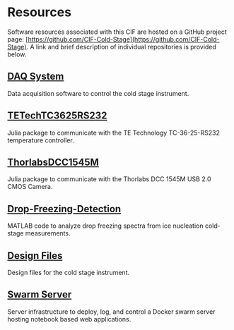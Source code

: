 # Resources

Software resources associated with this CIF are hosted on a GitHub project page: [https://github.com/CIF-Cold-Stage](https://github.com/CIF-Cold-Stage). A link and brief description of individual repositories is provided below.
  
## [DAQ System](https://github.com/CIF-Cold-Stage/csDAQ)
Data acquisition software to control the cold stage instrument. 

## [TETechTC3625RS232](https://github.com/CIF-Cold-Stage/TETechTC3625RS232.jl)

Julia package to communicate with the TE Technology TC-36-25-RS232 temperature controller.

## [ThorlabsDCC1545M](https://github.com/CIF-Cold-Stage/ThorlabsDCC1545M.jl)

Julia package to communicate with the Thorlabs DCC 1545M USB 2.0 CMOS Camera.

## [Drop-Freezing-Detection](https://github.com/CIF-Cold-Stage/Drop-Freezing-Detection)

MATLAB code to analyze drop freezing spectra from ice nucleation cold-stage measurements.

## [Design Files](https://github.com/CIF-Cold-Stage/coldStageDesign)

Design files for the cold stage instrument.

## [Swarm Server](https://github.com/CIF-Cold-Stage/swarmServerInfrastructure)

Server infrastructure to deploy, log, and control a Docker swarm server hosting notebook based web applications.
